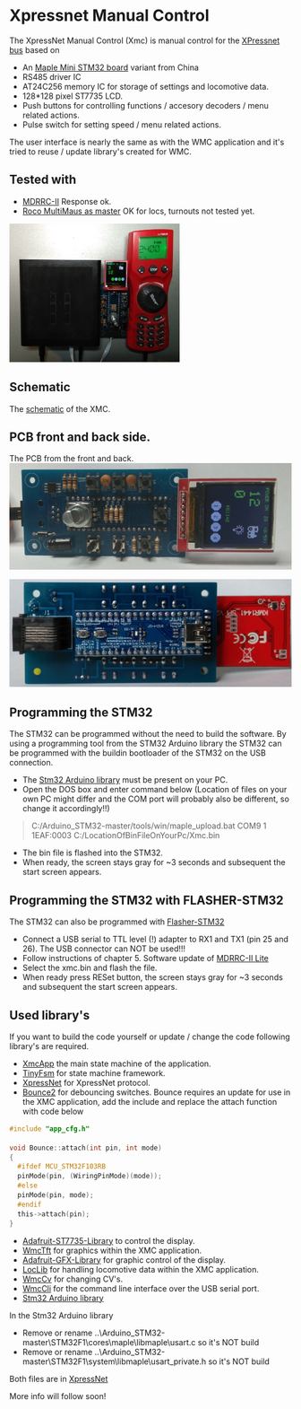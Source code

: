 # Xpressnet Manual Control

The XpressNet Manual Control (Xmc) is manual control for the [XPressnet bus](www.lenzusa.com/1newsite1/Manuals/xpressnet.pdf) based on 

 * An [Maple Mini STM32 board](https://www.leaflabs.com/maple/) variant from China
 * RS485 driver IC
 * AT24C256 memory IC for storage of settings and locomotive data.
 * 128*128 pixel ST7735 LCD. 
 * Push buttons for controlling functions / accesory decoders / menu related actions. 
 * Pulse switch for setting speed / menu related actions.
 
The user interface is nearly the same as with the WMC application and it's tried to reuse / update library's created for WMC.

## Tested with
 * [MDRRC-II](http://members.home.nl/robert.evers/mdrrc2.htm) Response ok. 
 * [Roco MultiMaus as master](https://www.roco.cc/en/product/5215-multimaus-0-0-0-0-0-004001-0/products.html) OK for locs, turnouts not tested yet.

![](https://github.com/MDRRC/XMC/blob/master/Doc/xmc_roco.jpg) 
 
## Schematic
The [schematic](https://github.com/MDRRC/XMC/blob/master/Doc/xmc_schematic.pdf) of the XMC.

## PCB front and back side.
The PCB from the front and back. 
![](https://github.com/MDRRC/XMC/blob/master/Doc/xmc_pcb_front_1.jpg)

![](https://github.com/MDRRC/XMC/blob/master/Doc/xmc_pcb_back.jpg)

## Programming the STM32 
The STM32 can be programmed without the need to build the software. By using a programming tool from the STM32 Arduino library the STM32 can be programmed with the buildin bootloader of the STM32 on the USB connection.
 * The [Stm32 Arduino library](https://github.com/rogerclarkmelbourne/Arduino_STM32) must be present on your PC.
 * Open the DOS box and enter command below (Location of files on your own PC might differ and the COM port will probably also be different, so change it accordingly!!)
 > C:/Arduino_STM32-master/tools/win/maple_upload.bat COM9 1 1EAF:0003 C:/LocationOfBinFileOnYourPc/Xmc.bin
 * The bin file is flashed into the STM32.
 * When ready, the screen stays gray for ~3 seconds and subsequent the start screen appears.
 
## Programming the STM32 with FLASHER-STM32
The STM32 can also be programmed with [Flasher-STM32](https://www.st.com/en/development-tools/flasher-stm32.html)
 * Connect a USB serial to TTL level (!) adapter to RX1 and TX1 (pin 25 and 26). The USB connector can NOT be used!!! 
 * Follow instructions of chapter 5. Software update of [MDRRC-II Lite](https://github.com/MDRRC/Doc/blob/master/mdrrc_ii_lite.zip)
 * Select the xmc.bin and flash the file.
 * When ready press RESet button, the screen stays gray for ~3 seconds and subsequent the start screen appears.   
 
## Used library's
If you want to build the code yourself or update / change the code following library's are required.
 * [XmcApp](https://github.com/MDRRC/XmcApp) the main state machine of the application.
 * [TinyFsm](https://github.com/digint/tinyfsm) for state machine framework.
 * [XpressNet](https://github.com/MDRRC/XpressNet) for XpressNet protocol.
 * [Bounce2](https://github.com/thomasfredericks/Bounce2) for debouncing switches.
Bounce requires an update for use in the XMC application, add the include and replace the attach function with code below
```c
#include "app_cfg.h"
 
void Bounce::attach(int pin, int mode)
{
  #ifdef MCU_STM32F103RB
  pinMode(pin, (WiringPinMode)(mode));
  #else
  pinMode(pin, mode);
  #endif
  this->attach(pin);
}
```
 * [Adafruit-ST7735-Library](https://github.com/adafruit/Adafruit-ST7735-Library) to control the display.
 * [WmcTft](https://github.com/MDRRC/WmcTft) for graphics within the XMC application.
 * [Adafruit-GFX-Library](https://github.com/adafruit/Adafruit-GFX-Library) for graphic control of the display.
 * [LocLib](https://github.com/MDRRC/LocLib) for handling locomotive data within the XMC application.
 * [WmcCv](https://github.com/MDRRC/WmcCv) for changing CV's.
 * [WmcCli](https://github.com/MDRRC/WmcCli) for the command line interface over the USB serial port.
 * [Stm32 Arduino library](https://github.com/rogerclarkmelbourne/Arduino_STM32) 
 
 In the Stm32 Arduino library
 * Remove or rename ..\Arduino_STM32-master\STM32F1\cores\maple\libmaple\usart.c so it's NOT build 
 * Remove or rename ..\Arduino_STM32-master\STM32F1\system\libmaple\usart_private.h so it's NOT build 
 
 Both files are in [XpressNet](https://github.com/MDRRC/XpressNet)

More info will follow soon!    